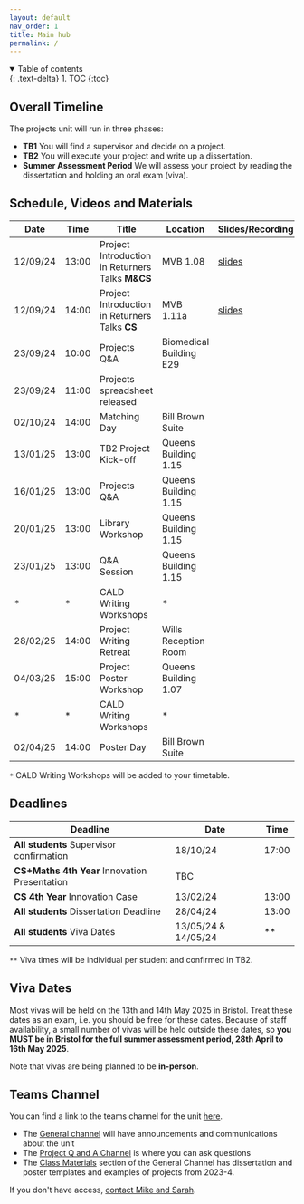 ```yaml
---
layout: default
nav_order: 1
title: Main hub
permalink: /
---
```


<details open markdown="block">
<summary>
Table of contents
</summary>
{: .text-delta}
1. TOC
{:toc}
</details>

## Overall Timeline

The projects unit will run in three phases:
* **TB1** You will find a supervisor and decide on a project.
* **TB2** You will execute your project and write up a dissertation.
* **Summer Assessment Period** We will assess your project by reading the dissertation and holding an oral exam (viva).


## Schedule, Videos and Materials


| **Date** 	| **Time** 	| **Title**                                 	    | **Location**   	      | **Slides/Recording** |
|-----------|-----------|---------------------------------------------------|-------------------------|----------------------|
| 12/09/24 	|13:00    	| Project Introduction in Returners Talks **M&CS**  | MVB 1.08          	  | [slides](https://uob-my.sharepoint.com/:p:/g/personal/mw1760_bristol_ac_uk/EfgUfXksEtdBj4eX6P599ZkBqKcSFe4ec_FVatwwndutlQ?e=8eHHCT)           |
| 12/09/24 	|14:00    	| Project Introduction in Returners Talks **CS**    | MVB 1.11a 	          | [slides](https://uob-my.sharepoint.com/:p:/g/personal/mw1760_bristol_ac_uk/EfgUfXksEtdBj4eX6P599ZkBqKcSFe4ec_FVatwwndutlQ?e=8eHHCT)           |
| 23/09/24	|10:00   	| Projects Q&A       	                            | Biomedical Building E29 |                      |
| 23/09/24 	|11:00   	| Projects spreadsheet released       	            |  	                      |                      |
| 02/10/24	|14:00   	| Matching Day                                      | Bill Brown Suite 	      |                      |
| 13/01/25	|13:00     	| TB2 Project Kick-off                              | Queens Building 1.15 	  |                      |
| 16/01/25  |13:00   	| Projects Q&A                                      |  Queens Building 1.15	  |                      |
| 20/01/25  |13:00    	| Library Workshop        	                        | Queens Building 1.15    |                      |
| 23/01/25 	| 13:00    	| Q&A Session                                       | Queens Building 1.15    |                      |
| *	        | *         | CALD Writing Workshops  	                        | *              	      |                      |
| 28/02/25	| 14:00   	| Project Writing Retreat 	                        | Wills Reception Room    |                      |
| 04/03/25 	| 15:00 	| Project Poster Workshop 	                        | Queens Building 1.07    |                      |
|  *	   	| *         | CALD Writing Workshops  	                        |  *            	      |                      |
| 02/04/25	| 14:00   	| Poster Day 	                                    | Bill Brown Suite     	  |                      |


`*` CALD Writing Workshops will be added to your timetable. 

## Deadlines

| **Deadline**                                  	| **Date**   	          | **Time** 	|
|---------------------------------------------------|-------------------------|-------------|
| **All students** Supervisor confirmation 	        |  18/10/24	              | 17:00    	|
| **CS+Maths 4th Year** Innovation Presentation 	|  TBC                    |     	    |
| **CS 4th Year** Innovation Case               	|  13/02/24               | 13:00    	|
| **All students** Dissertation Deadline            |  28/04/24               | 13:00	    |
| **All students** Viva Dates                       |  13/05/24 & 14/05/24    | **    	    |

`**` Viva times will be individual per student and confirmed in TB2.


## Viva Dates

Most vivas will be held on the 13th and 14th May 2025 in Bristol. Treat these dates as an exam, i.e. you should be free for these dates.  Because of staff availability, a small number of vivas will be held outside these dates, so **you MUST be in Bristol for the full summer assessment period, 28th April to 16th May 2025**.

Note that vivas are being planned to be **in-person**.



## Teams Channel

You can find a link to the teams channel for the unit
[here](https://teams.microsoft.com/l/team/19%3AK4nrxTho97cquGAF1BIZz-Pu7AlE5hVMQwuvDkr4A_g1%40thread.tacv2/conversations?groupId=2afc7cab-8743-48ed-aaaa-b0d542d2bb68&tenantId=b2e47f30-cd7d-4a4e-a5da-b18cf1a4151b).  

* The [General channel](https://teams.microsoft.com/l/channel/19%3AK4nrxTho97cquGAF1BIZz-Pu7AlE5hVMQwuvDkr4A_g1%40thread.tacv2/General?groupId=2afc7cab-8743-48ed-aaaa-b0d542d2bb68&tenantId=b2e47f30-cd7d-4a4e-a5da-b18cf1a4151b) will have announcements and communications about the unit
* The [Project Q and A Channel](https://teams.microsoft.com/l/channel/19%3A6dad55759f244b258c80536771ee9401%40thread.tacv2/Project%20Q%20and%20A?groupId=2afc7cab-8743-48ed-aaaa-b0d542d2bb68&tenantId=b2e47f30-cd7d-4a4e-a5da-b18cf1a4151b) is where you can ask questions
* The [Class Materials](https://uob.sharepoint.com/:f:/r/teams/grp-2024-5IndividualProjects2/Shared%20Documents/General?csf=1&web=1&e=94JZ4d) section of the General Channel has dissertation and poster templates and examples of projects from 2023-4.

If you don't have access, [contact Mike and Sarah](/contact).
